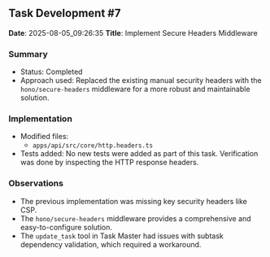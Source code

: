 ## Task Development #7
**Date**: 2025-08-05_09:26:35
**Title**: Implement Secure Headers Middleware

### Summary
- Status: Completed
- Approach used: Replaced the existing manual security headers with the `hono/secure-headers` middleware for a more robust and maintainable solution.

### Implementation
- Modified files:
  - `apps/api/src/core/http.headers.ts`
- Tests added: No new tests were added as part of this task. Verification was done by inspecting the HTTP response headers.

### Observations
- The previous implementation was missing key security headers like CSP.
- The `hono/secure-headers` middleware provides a comprehensive and easy-to-configure solution.
- The `update_task` tool in Task Master had issues with subtask dependency validation, which required a workaround.